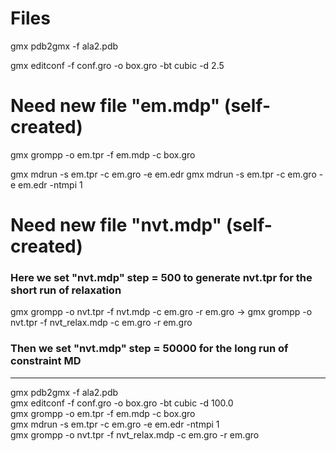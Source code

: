 # Files

gmx pdb2gmx -f ala2.pdb


gmx editconf -f conf.gro -o box.gro -bt cubic -d 2.5 

# Need new file "em.mdp" (self-created)
gmx grompp -o em.tpr -f em.mdp -c box.gro


gmx mdrun -s em.tpr -c em.gro -e em.edr 
gmx mdrun -s em.tpr -c em.gro -e em.edr -ntmpi 1         

# Need new file "nvt.mdp" (self-created)
### Here we set "nvt.mdp" step = 500 to generate nvt.tpr for the short run of relaxation
gmx grompp -o nvt.tpr -f nvt.mdp -c em.gro -r em.gro 
-> gmx grompp -o nvt.tpr -f nvt_relax.mdp -c em.gro -r em.gro 
### Then we set "nvt.mdp" step = 50000 for the long run of constraint MD
---
gmx pdb2gmx -f ala2.pdb                                    
gmx editconf -f conf.gro -o box.gro -bt cubic -d 100.0     
gmx grompp -o em.tpr -f em.mdp -c box.gro                  
gmx mdrun -s em.tpr -c em.gro -e em.edr -ntmpi 1           
gmx grompp -o nvt.tpr -f nvt_relax.mdp -c em.gro -r em.gro                                    
